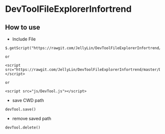 # DevToolFileExplorerInfortrend

## How to use

- Include File

```
$.getScript("https://rawgit.com/JellyLin/DevToolFileExplorerInfortrend/master/DevTool.js");

or

<script src="https://rawgit.com/JellyLin/DevToolFileExplorerInfortrend/master/DevTool.js"></script>

or

<script src="js/DevTool.js"></script>
```

- save CWD path

```
devTool.save()
```

- remove saved path

```
devTool.delete()
```
